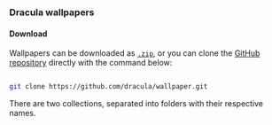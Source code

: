 ### Dracula wallpapers

#### Download

Wallpapers can be downloaded as [`.zip`](https://github.com/dracula/wallpaper/archive/master.zip), or you can clone the [GitHub repository](https://github.com/dracula/wallpaper) directly with the command below:

```bash

git clone https://github.com/dracula/wallpaper.git

```

There are two collections, separated into folders with their respective names.
